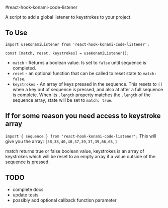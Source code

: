 #react-hook-konami-code-listener

A script to add a global listener to keystrokes to your project.

## To Use

`import useKonamiListener from 'react-hook-konami-code-listener';`

`const [match, reset, keystrokes] = useKonamiListener();`

- `match` - Returns a boolean value. Is set to `false` until sequence is completed.
- `reset` - an optional function that can be called to reset state to `match: false`.
- `keystrokes` - An array of keys pressed in the sequence. This resets to `[]` when a key out of sequence is pressed, and also at after a full sequence is complete. When its `.length` property matches the `.length` of the sequence array, state will be set to `match: true`.

## If for some reason you need access to keystroke array

`import { sequence } from 'react-hook-konami-code-listener';`
This will give you the array: `[38,38,40,40,37,39,37,39,66,65,]`

match returns true or false boolean value, keystrokes is an array of keystrokes which will be reset to an empty array if a value outside of the sequence is pressed.

## TODO
- complete docs
- update tests
- possibly add optional callback function parameter